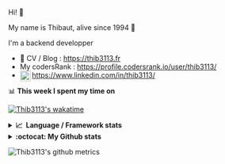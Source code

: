 Hi! 👋

My name is Thibaut, alive since 1994 🍷

I'm a backend developper

-   📝 CV / Blog : https://thib3113.fr
-   My codersRank : https://profile.codersrank.io/user/thib3113/
-   <a href="https://www.linkedin.com/in/thib3113/"><img align="left" alt="Thib3113's Linkedin" width="21px" src="https://img.icons8.com/color/48/linkedin.png" /></a> https://www.linkedin.com/in/thib3113/

📊 **This week I spent my time on**

[![Thib3113's wakatime](https://github-readme-stats.vercel.app/api/wakatime?username=thib3113&layout=default&theme=dracula&langs_count=6&hide_title=true&hide_border=true)](https://wakatime.com/@thib3113)

<details>
  <summary><b>📈&nbsp;&nbsp;Language&nbsp;/&nbsp;Framework stats</b></summary>
  <br/>  
  <a href='https://profile.codersrank.io/user/thib3113/'>
  <img src='http://cr-skills-chart-widget.azurewebsites.net/api/api?username=thib3113&padding=30&skills=php,batchfile,javascript,less,mysql,reactjs,scss,shell,typescript,vue'>
  </a>
</details>

<details>
  <summary><b>:octocat: My Github stats</b></summary>
  <br/>  
  
  <img src="https://github-readme-stats.vercel.app/api?username=thib3113&theme=dracula&show_icons=true&" alt="Thib3113's GitHub stats" />

<!--START_SECTION:activity-->

1. ❗ Opened issue [#35](https://github.com/HON95/prometheus-nut-exporter/issues/35) in [HON95/prometheus-nut-exporter](https://github.com/HON95/prometheus-nut-exporter)
2. 🎉 Merged PR [#21](https://github.com/thib3113/node-crowdsec/pull/21) in [thib3113/node-crowdsec](https://github.com/thib3113/node-crowdsec)
3. 🎉 Merged PR [#19](https://github.com/thib3113/node-crowdsec/pull/19) in [thib3113/node-crowdsec](https://github.com/thib3113/node-crowdsec)
4. 🎉 Merged PR [#20](https://github.com/thib3113/node-crowdsec/pull/20) in [thib3113/node-crowdsec](https://github.com/thib3113/node-crowdsec)
5. 🎉 Merged PR [#18](https://github.com/thib3113/node-crowdsec/pull/18) in [thib3113/node-crowdsec](https://github.com/thib3113/node-crowdsec)
 <!--END_SECTION:activity-->

</details>

![Thib3113's github metrics](https://gist.githubusercontent.com/thib3113/83a96e16f8bca103f1b0e376186c66ec/raw/github-metrics.svg)
